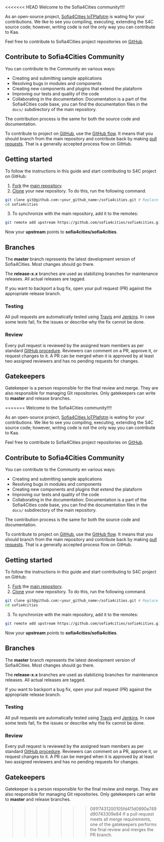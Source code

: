 <<<<<<< HEAD
Welcome to the Sofia4Cities community!!!!

As an open-source project, [Sofia4Cities IoTPlafotm](https://www.sofia4cities.com) is wating for your contributions. We like to see you compiling, executing, extending the S4C source code; however, writing code is not the only way you can contribute to Kaa.

Feel free to contribute to Sofia4Cities project repositories on [GitHub](https://github.com/sofia4cities/).

## Contribute to Sofia4Cities Community
You can contribute to the Community en various ways:


- Creating and submitting sample applications
- Resolving bugs in modules and components
- Creating new components and plugins that extend the plataform
- Improving our tests and quality of the code
- Collaborating in the documentation: Documentation is a part of the Sofia4Cities code base, you can find the documentation files in the `docs/` subdirectory of the main repository.

The contribution process is the same for both the source code and documentation.

To contribute to project on [GitHub](https://github.com/sofia4cities/sofia4cities.git), use the [GitHub flow](https://guides.github.com/introduction/flow/).
It means that you should branch from the main repository and contribute back by making [pull requests](https://help.github.com/articles/using-pull-requests/).
That is a generally accepted process flow on GitHub.

## Getting started

To follow the instructions in this guide and start contributing to S4C project on GitHub:


1. [Fork](https://help.github.com/articles/fork-a-repo/) the [main repository](https://github.com/sofia4cities/sofia4cities.git).
2. [Clone](https://help.github.com/articles/cloning-a-repository/) your new repository. To do this, run the following command.
```sh
git clone git@github.com:<your_github_name>/sofia4cities.git # Replace <your_github_name> with your GitHub profile name.
cd sofia4cities
```
3. To synchronize with the main repository, add it to the remotes:
```sh
git remote add upstream https://github.com/sofia4cities/sofia4cities.git
```

Now your **upstream** points to **sofia4cities/sofia4cities**.

## Branches

The **master** branch represents the latest development version of Sofia4Cities.
Most changes should go there.

The **release-x.x** branches are used as stabilizing branches for maintenance releases.
All actual releases are tagged.

If you want to backport a bug fix, open your pull request (PR) against the appropriate release branch.

### Testing

All pull requests are automatically tested using [Travis](https://travis-ci.org/) and [Jenkins](https://jenkins.io/).
In case some tests fail, fix the issues or describe why the fix cannot be done.

### Review

Every pull request is reviewed by the assigned team members as per standard [GitHub procedure](https://help.github.com/articles/about-pull-request-reviews/).
Reviewers can comment on a PR, approve it, or request changes to it.
A PR can be merged when it is approved by at least two assigned reviewers and has no pending requests for changes.

## Gatekeepers

Gatekeeper is a person responsible for the final review and merge.
They are also responsible for managing Git repositories.
Only gatekeepers can write to **master** and release branches.

=======
Welcome to the Sofia4Cities community!!!!

As an open-source project, [Sofia4Cities IoTPlafotm](https://www.sofia4cities.com) is wating for your contributions. We like to see you compiling, executing, extending the S4C source code; however, writing code is not the only way you can contribute to Kaa.

Feel free to contribute to Sofia4Cities project repositories on [GitHub](https://github.com/sofia4cities/).

## Contribute to Sofia4Cities Community
You can contribute to the Community en various ways:


- Creating and submitting sample applications
- Resolving bugs in modules and components
- Creating new components and plugins that extend the plataform
- Improving our tests and quality of the code
- Collaborating in the documentation: Documentation is a part of the Sofia4Cities code base, you can find the documentation files in the `docs/` subdirectory of the main repository.

The contribution process is the same for both the source code and documentation.

To contribute to project on [GitHub](https://github.com/sofia4cities/sofia4cities.git), use the [GitHub flow](https://guides.github.com/introduction/flow/).
It means that you should branch from the main repository and contribute back by making [pull requests](https://help.github.com/articles/using-pull-requests/).
That is a generally accepted process flow on GitHub.

## Getting started

To follow the instructions in this guide and start contributing to S4C project on GitHub:


1. [Fork](https://help.github.com/articles/fork-a-repo/) the [main repository](https://github.com/sofia4cities/sofia4cities.git).
2. [Clone](https://help.github.com/articles/cloning-a-repository/) your new repository. To do this, run the following command.
```sh
git clone git@github.com:<your_github_name>/sofia4cities.git # Replace <your_github_name> with your GitHub profile name.
cd sofia4cities
```
3. To synchronize with the main repository, add it to the remotes:
```sh
git remote add upstream https://github.com/sofia4cities/sofia4cities.git
```

Now your **upstream** points to **sofia4cities/sofia4cities**.

## Branches

The **master** branch represents the latest development version of Sofia4Cities.
Most changes should go there.

The **release-x.x** branches are used as stabilizing branches for maintenance releases.
All actual releases are tagged.

If you want to backport a bug fix, open your pull request (PR) against the appropriate release branch.

### Testing

All pull requests are automatically tested using [Travis](https://travis-ci.org/) and [Jenkins](https://jenkins.io/).
In case some tests fail, fix the issues or describe why the fix cannot be done.

### Review

Every pull request is reviewed by the assigned team members as per standard [GitHub procedure](https://help.github.com/articles/about-pull-request-reviews/).
Reviewers can comment on a PR, approve it, or request changes to it.
A PR can be merged when it is approved by at least two assigned reviewers and has no pending requests for changes.

## Gatekeepers

Gatekeeper is a person responsible for the final review and merge.
They are also responsible for managing Git repositories.
Only gatekeepers can write to **master** and release branches.

>>>>>>> 091f7431200105fd411d0890a749d90743309e84
If a pull request meets all merge requirements, one of the gatekeepers performs the final review and merges the PR branch.